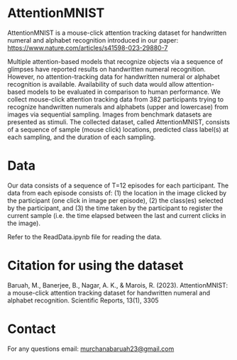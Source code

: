 # AttentionMNIST
AttentionMNIST is a mouse-click attention tracking dataset for handwritten numeral and alphabet recognition introduced in our paper: https://www.nature.com/articles/s41598-023-29880-7


Multiple attention-based models that recognize objects via a sequence of glimpses have reported results on handwritten numeral recognition. However, no attention-tracking data for handwritten numeral or alphabet recognition is available. Availability of such data would allow attention-based models to be evaluated in comparison to human performance. We collect mouse-click attention tracking data from 382 participants trying to recognize handwritten numerals and alphabets (upper and lowercase) from images via sequential sampling. Images from benchmark datasets are presented as stimuli. The collected dataset, called AttentionMNIST, consists of a sequence of sample (mouse click) locations, predicted class label(s) at each sampling, and the duration of each sampling. 

# Data
Our data consists of a sequence of T=12 episodes for each participant. The data from each episode consists of: (1) the location in the image clicked by the participant (one click in image per episode), (2) the class(es) selected by the participant, and (3) the time taken by the participant to register the current sample (i.e. the time elapsed between the last and current clicks in the image).

Refer to the ReadData.ipynb file for reading the data.


# Citation for using the dataset
Baruah, M., Banerjee, B., Nagar, A. K., & Marois, R. (2023). AttentionMNIST: a mouse-click attention tracking dataset for handwritten numeral and alphabet recognition. Scientific Reports, 13(1), 3305


# Contact
For any questions email: murchanabaruah23@gmail.com
